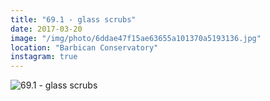 ```yaml
---
title: "69.1 - glass scrubs"
date: 2017-03-20
image: "/img/photo/6ddae47f15ae63655a101370a5193136.jpg"
location: "Barbican Conservatory"
instagram: true
---
```


![69.1 - glass scrubs](/img/photo/6ddae47f15ae63655a101370a5193136.jpg)
